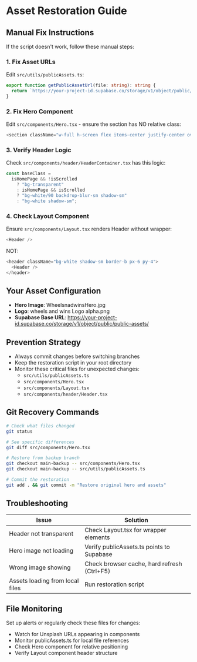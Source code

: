 # Asset Restoration Guide

## Manual Fix Instructions

If the script doesn't work, follow these manual steps:

### 1. Fix Asset URLs
Edit `src/utils/publicAssets.ts`:
```typescript
export function getPublicAssetUrl(file: string): string {
  return `https://your-project-id.supabase.co/storage/v1/object/public/public-assets/${file}`;
}
```

### 2. Fix Hero Component
Edit `src/components/Hero.tsx` - ensure the section has NO relative class:
```typescript
<section className="w-full h-screen flex items-center justify-center overflow-hidden">
```

### 3. Verify Header Logic
Check `src/components/header/HeaderContainer.tsx` has this logic:
```typescript
const baseClass =
  isHomePage && !isScrolled
    ? "bg-transparent"
    : isHomePage && isScrolled
    ? "bg-white/90 backdrop-blur-sm shadow-sm"
    : "bg-white shadow-sm";
```

### 4. Check Layout Component
Ensure `src/components/Layout.tsx` renders Header without wrapper:
```typescript
<Header />
```
NOT:
```typescript
<header className="bg-white shadow-sm border-b px-6 py-4">
  <Header />
</header>
```

## Your Asset Configuration

- **Hero Image**: WheelsnadwinsHero.jpg
- **Logo**: wheels and wins Logo alpha.png
- **Supabase Base URL**: https://your-project-id.supabase.co/storage/v1/object/public/public-assets/

## Prevention Strategy

- Always commit changes before switching branches
- Keep the restoration script in your root directory
- Monitor these critical files for unexpected changes:
  - `src/utils/publicAssets.ts`
  - `src/components/Hero.tsx`
  - `src/components/Layout.tsx`
  - `src/components/header/Header.tsx`

## Git Recovery Commands

```bash
# Check what files changed
git status

# See specific differences  
git diff src/components/Hero.tsx

# Restore from backup branch
git checkout main-backup -- src/components/Hero.tsx
git checkout main-backup -- src/utils/publicAssets.ts

# Commit the restoration
git add . && git commit -m "Restore original hero and assets"
```

## Troubleshooting

| Issue | Solution |
|-------|----------|
| Header not transparent | Check Layout.tsx for wrapper elements |
| Hero image not loading | Verify publicAssets.ts points to Supabase |
| Wrong image showing | Check browser cache, hard refresh (Ctrl+F5) |
| Assets loading from local files | Run restoration script |

## File Monitoring

Set up alerts or regularly check these files for changes:

- Watch for Unsplash URLs appearing in components
- Monitor publicAssets.ts for local file references
- Check Hero component for relative positioning
- Verify Layout component header structure